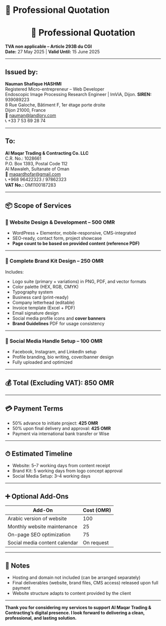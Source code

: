 # 🧾 Professional Quotation
<h1 style="text-align:center;">🧾 Professional Quotation</h1>

**TVA non applicable – Article 293B du CGI**  
**Date:** 27 May 2025 | **Valid Until:** 15 June 2025

---

## **Issued by:**

**Nauman Shafique HASHMI**  
Registered Micro-entrepreneur – Web Developer  
Endoscopic Image Processing Research Engineer | ImViA, Dijon. 
**SIREN:** 939089223  
8 Rue Galoche, Bâtiment F, 1er étage porte droite  
Dijon 21000, France  
📧 nauman@landlory.com  
📞 +33 7 53 69 28 74  

---

## **To:**

**Al Maqar Trading & Contracting Co. LLC**  
C.R. No.: 1028661  
P.O. Box 1393, Postal Code 112  
Al Mawaleh, Sultanate of Oman  
📧 maqardhofar@gmail.com  
📞 +968 96422323 / 97862323  
**VAT No.:** OM1100187283  

---

## 📦 Scope of Services

### 🔹 Website Design & Development – **500 OMR**
- WordPress + Elementor, mobile-responsive, CMS-integrated  
- SEO-ready, contact form, project showcase  
- **Page count to be based on provided content (reference PDF)**  

---

### 🔹 Complete Brand Kit Design – **250 OMR**
Includes:
- Logo suite (primary + variations) in PNG, PDF, and vector formats  
- Color palette (HEX, RGB, CMYK)  
- Typography system  
- Business card (print-ready)  
- Company letterhead (editable)  
- Invoice template (Excel + PDF)  
- Email signature design  
- Social media profile icons and **cover banners**  
- **Brand Guidelines** PDF for usage consistency  

---

### 🔹 Social Media Handle Setup – **100 OMR**
- Facebook, Instagram, and LinkedIn setup  
- Profile branding, bio writing, cover/banner design  
- Fully uploaded and optimized  

---

## 💰 **Total (Excluding VAT): 850 OMR**

---

## 💳 Payment Terms
- 50% advance to initiate project: **425 OMR**  
- 50% upon final delivery and approval: **425 OMR**  
- Payment via international bank transfer or Wise  

---

## ⏱ Estimated Timeline
- Website: 5–7 working days from content receipt  
- Brand Kit: 5 working days from logo concept approval  
- Social Media Setup: 3–4 working days  

---

## ➕ Optional Add-Ons

| Add-On                             | Cost (OMR) |
|-----------------------------------|------------|
| Arabic version of website         | 100        |
| Monthly website maintenance       | 25         |
| On-page SEO optimization          | 75         |
| Social media content calendar     | On request |

---

## 📌 Notes
- Hosting and domain not included (can be arranged separately)  
- Final deliverables (website, brand files, CMS access) released upon full payment  
- Website structure adapts to content provided by the client  

---

**Thank you for considering my services to support Al Maqar Trading & Contracting’s digital presence. I look forward to delivering a clean, professional, and lasting solution.**
